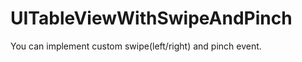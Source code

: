 UITableViewWithSwipeAndPinch
============================

You can implement custom swipe(left/right) and pinch event.
